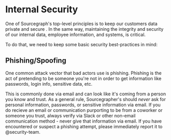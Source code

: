 # Internal Security 

One of Sourcegraph's top-level principles is to keep our customers data private and secure . In the same way, maintaining the integrity and security of our internal data, employee information, and systems, is critical.

To do that, we need to keep some basic security best-practices in mind: 

## Phishing/Spoofing

One common attack vector that bad actors use is phishing. Phishing is the act of pretending to be someone you're not in order to get information like passwords, login info, sensitive data, etc. 

This is commonly done via email and can look like it's coming from a person you know and trust. As a general rule, Sourcegrapher's should *never* ask for personal information, passwords, or sensitive information via email. If you do recieve an email or communication purporting to be from a coworker or someone you trust, always verify via Slack or other non-email communication method - never give that information via email. If you have encountered or suspect a phishing attempt, please immediately report it to @security-team. 
